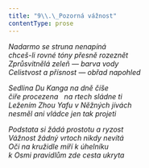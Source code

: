 ```yaml
---
title: "9\\.\_Pozorná vážnost"
contentType: prose
---
```


_Nadarmo se struna nenapíná  
chceš-li rovné tóny přesně rozeznět  
Zprůsvitnělá zeleň — barva vody  
Celistvost a přísnost — obřad napohled_

  

_Sedlina Du Kanga na dně číše  
čiře procezena   na rtech sládne ti  
Ležením Zhou Yafu v Něžných jívách  
nesměl ani vládce jen tak projeti_

  

_Podstata si žádá prostotu a ryzost  
Vážnost žádný vrtoch nikdy nevítá  
Oči na kružidle míří k úhelníku  
k Osmi pravidlům zde cesta ukryta_
